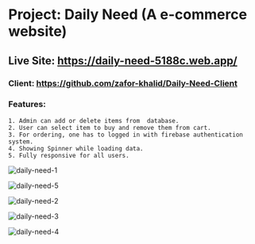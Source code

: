 # Project: Daily Need (A e-commerce website)
## Live Site: https://daily-need-5188c.web.app/
### Client: https://github.com/zafor-khalid/Daily-Need-Client

### Features: 
    1. Admin can add or delete items from  database.
    2. User can select item to buy and remove them from cart.
    3. For ordering, one has to logged in with firebase authentication system.
    4. Showing Spinner while loading data.
    5. Fully responsive for all users.

![daily-need-1](https://user-images.githubusercontent.com/76748851/116685174-bed8b980-a9d3-11eb-9adc-7e8ef3b29057.png)

![daily-need-5](https://user-images.githubusercontent.com/76748851/116685186-c1d3aa00-a9d3-11eb-9d6e-d7ba63416d4a.png)

![daily-need-2](https://user-images.githubusercontent.com/76748851/116685200-c5ffc780-a9d3-11eb-9fba-94667d4d2875.png)

![daily-need-3](https://user-images.githubusercontent.com/76748851/116685205-c7c98b00-a9d3-11eb-9d3b-fec50aa4ea87.png)

![daily-need-4](https://user-images.githubusercontent.com/76748851/116685209-c8fab800-a9d3-11eb-998b-f7c640348fc8.png)
